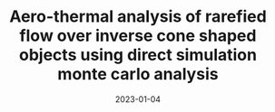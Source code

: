 ---
title: "Aero-thermal analysis of rarefied flow over inverse cone shaped objects using direct simulation monte carlo analysis"
collection: publications
permalink: /publication/2023-01-04-rarefied-flow
excerpt: 'V. Sharma and A. Assam'
date: 2023-01-04
venue: 'ASME Journal of Heat and Mass Transfer'
paperurl: 'https://doi.org/10.1115/1.4062754'
---